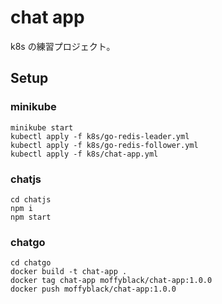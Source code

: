 # chat app

k8s の練習プロジェクト。

## Setup

### minikube

```
minikube start
kubectl apply -f k8s/go-redis-leader.yml
kubectl apply -f k8s/go-redis-follower.yml
kubectl apply -f k8s/chat-app.yml
```

### chatjs

```
cd chatjs
npm i
npm start
```

### chatgo

```
cd chatgo
docker build -t chat-app .
docker tag chat-app moffyblack/chat-app:1.0.0
docker push moffyblack/chat-app:1.0.0
```
